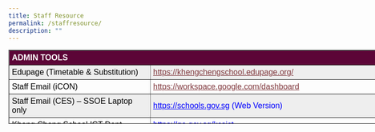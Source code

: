 ```yaml
---
title: Staff Resource
permalink: /staffresource/
description: ""
---
```

<table border="1" cellpadding="1" style="box-sizing: border-box; color: rgb(0, 0, 0); font-family: Signika, Arial, sans-serif; font-size: 16px; font-style: normal; font-variant-ligatures: normal; font-variant-caps: normal; font-weight: 400; letter-spacing: normal; orphans: 2; text-align: start; text-transform: none; white-space: normal; widows: 2; word-spacing: 0px; -webkit-text-stroke-width: 0px; text-decoration-thickness: initial; text-decoration-style: initial; text-decoration-color: initial; height: 148px; width: 744.052px;"><tbody style="box-sizing: border-box;"><tr style="box-sizing: border-box; height: 24px; background-color: rgb(92, 5, 55);"><td colspan="2" style="box-sizing: border-box; padding: 5px; width: 735.052px; height: 24px;"><span style="box-sizing: border-box; font-size: 12pt; color: rgb(255, 255, 255); font-family: arial, helvetica, sans-serif;"><strong style="box-sizing: border-box; font-weight: bolder;">ADMIN TOOLS</strong></span></td></tr><tr style="box-sizing: border-box; background: rgb(238, 238, 238); height: 24px;"><td style="box-sizing: border-box; padding: 5px; width: 282px; height: 24px;"><span style="box-sizing: border-box; font-family: arial, helvetica, sans-serif; font-size: 12pt;">Edupage (Timetable &amp; Substitution)</span></td><td style="box-sizing: border-box; padding: 5px; width: 453.052px; height: 24px;"><span style="box-sizing: border-box; font-family: arial, helvetica, sans-serif; font-size: 12pt;"><a href="https://khengchengschool.edupage.org/" style="box-sizing: border-box; background-color: transparent; cursor: pointer; transition: all 0.25s ease-in-out 0s; color: rgb(128, 56, 61);">https://khengchengschool.edupage.org/</a></span></td></tr><tr style="box-sizing: border-box; height: 24px;"><td style="box-sizing: border-box; padding: 5px; width: 282px; height: 24px;"><span style="box-sizing: border-box; font-family: arial, helvetica, sans-serif; font-size: 12pt;">Staff Email (iCON)</span></td><td style="box-sizing: border-box; padding: 5px; width: 453.052px; height: 24px;"><span style="box-sizing: border-box; font-family: arial, helvetica, sans-serif; font-size: 12pt;"><a href="https://workspace.google.com/dashboard" target="_blank" rel="noopener noreferrer" style="box-sizing: border-box; background-color: transparent; cursor: pointer; transition: all 0.25s ease-in-out 0s; color: rgb(128, 56, 61);">https://workspace.google.com/dashboard</a></span></td></tr><tr style="box-sizing: border-box; background: rgb(238, 238, 238); height: 24px;"><td style="box-sizing: border-box; padding: 5px; width: 282px; height: 24px;"><span style="box-sizing: border-box; font-family: arial, helvetica, sans-serif; font-size: 12pt;">Staff Email (CES) – SSOE Laptop only</span></td><td style="box-sizing: border-box; padding: 5px; width: 453.052px; height: 24px;"><span style="box-sizing: border-box; font-family: arial, helvetica, sans-serif; font-size: 12pt;"><a href="https://schools.gov.sg/" target="_blank" rel="noopener noreferrer" style="box-sizing: border-box; background-color: transparent; cursor: pointer; transition: all 0.25s ease-in-out 0s; color: rgb(0, 0, 255);">https://schools.gov.sg</a><span style="box-sizing: border-box; color: rgb(0, 0, 255);">&nbsp;(Web Version)</span></span></td></tr><tr style="box-sizing: border-box; height: 24px;"><td style="box-sizing: border-box; padding: 5px; width: 282px; height: 24px;"><span style="box-sizing: border-box; font-family: arial, helvetica, sans-serif; font-size: 12pt;">Kheng Cheng School ICT Dept</span></td><td style="box-sizing: border-box; padding: 5px; width: 453.052px; height: 24px;"><span style="box-sizing: border-box; font-family: arial, helvetica, sans-serif; font-size: 12pt;"><a href="https://go.gov.sg/kcsict" style="box-sizing: border-box; background-color: transparent; cursor: pointer; transition: all 0.25s ease-in-out 0s; color: rgb(128, 56, 61);"><span style="box-sizing: border-box; color: rgb(0, 0, 255);">https://go.gov.sg/kcsict</span></a></span></td></tr><tr style="box-sizing: border-box; background: rgb(238, 238, 238); height: 24px;"><td style="box-sizing: border-box; padding: 5px; width: 282px; height: 24px;"><span style="box-sizing: border-box; font-family: arial, helvetica, sans-serif; font-size: 12pt;">Addition of Event/Activity into KCS Calendar</span></td><td style="box-sizing: border-box; padding: 5px; width: 453.052px; height: 24px;"><span style="box-sizing: border-box; font-family: arial, helvetica, sans-serif; font-size: 12pt;"><a href="https://go.gov.sg/kcs-calendar" target="_blank" rel="noopener" style="box-sizing: border-box; background-color: transparent; cursor: pointer; transition: all 0.25s ease-in-out 0s; color: rgb(128, 56, 61);">https://go.gov.sg/kcs-calendar</a></span></td></tr><tr style="box-sizing: border-box; height: 24px;"><td style="box-sizing: border-box; padding: 5px; width: 282px; height: 24px;"><span style="box-sizing: border-box; font-family: arial, helvetica, sans-serif; font-size: 12pt;">KCS Design Request Form</span></td><td style="box-sizing: border-box; padding: 5px; width: 453.052px; height: 24px;"><span style="box-sizing: border-box; font-family: arial, helvetica, sans-serif; font-size: 12pt;"><a href="https://tinyurl.com/KCSDesignrequestform" target="_blank" rel="noopener noreferrer" style="box-sizing: border-box; background-color: transparent; cursor: pointer; transition: all 0.25s ease-in-out 0s; color: rgb(128, 56, 61);"><span style="box-sizing: border-box; color: rgb(0, 0, 255);">https://tinyurl.com/KCSDesignrequestform</span></a></span></td></tr><tr style="box-sizing: border-box; background: rgb(238, 238, 238); height: 24px;"><td style="box-sizing: border-box; padding: 5px; width: 282px; height: 24px;"><span style="box-sizing: border-box; font-family: arial, helvetica, sans-serif; font-size: 12pt;">RBS (ICT Equipment Booking &amp;<br style="box-sizing: border-box;">Room Booking System)</span></td><td style="box-sizing: border-box; padding: 5px; width: 453.052px; height: 24px;"><span style="box-sizing: border-box; font-family: arial, helvetica, sans-serif; font-size: 12pt;"><a href="https://go.gov.sg/kcsrbs" target="_blank" rel="noopener noreferrer" style="box-sizing: border-box; background-color: transparent; cursor: pointer; transition: all 0.25s ease-in-out 0s; color: rgb(128, 56, 61);">https://go.gov.sg/kcsrbs</a></span></td></tr><tr style="box-sizing: border-box; height: 24px;"><td style="box-sizing: border-box; padding: 5px; width: 282px; height: 24px;"><span style="box-sizing: border-box; font-family: arial, helvetica, sans-serif; font-size: 12pt;">Accident Report</span></td><td style="box-sizing: border-box; padding: 5px; width: 453.052px; height: 24px;"><span style="box-sizing: border-box; font-family: arial, helvetica, sans-serif; font-size: 12pt;"><a href="http://bit.ly/KCSAccidentReport" target="_blank" rel="noopener noreferrer" style="box-sizing: border-box; background-color: transparent; cursor: pointer; transition: all 0.25s ease-in-out 0s; color: rgb(128, 56, 61);">http://bit.ly/KCSAccidentReport</a></span></td></tr><tr style="box-sizing: border-box; background: rgb(238, 238, 238); height: 24px;"><td style="box-sizing: border-box; padding: 5px; width: 282px; height: 24px;"><span style="box-sizing: border-box; font-family: arial, helvetica, sans-serif; font-size: 12pt;">Building &amp; Estate Fault Reporting</span></td><td style="box-sizing: border-box; padding: 5px; width: 453.052px; height: 24px;"><span style="box-sizing: border-box; font-family: arial, helvetica, sans-serif; color: rgb(0, 0, 255); font-size: 12pt;"><a href="https://go.gov.sg/buildingdefect" target="_blank" rel="noopener noreferrer" style="box-sizing: border-box; background-color: transparent; cursor: pointer; transition: all 0.25s ease-in-out 0s; color: rgb(0, 0, 255);">https://go.gov.sg/buildingdefect</a></span></td></tr><tr style="box-sizing: border-box; height: 24px;"><td style="box-sizing: border-box; padding: 5px; width: 282px; height: 24px;"><span style="box-sizing: border-box; font-family: arial, helvetica, sans-serif; font-size: 12pt;">MOE Intranet</span></td><td style="box-sizing: border-box; padding: 5px; width: 453.052px; height: 24px;"><span style="box-sizing: border-box; font-family: arial, helvetica, sans-serif; font-size: 12pt;"><a href="https://intranet.moe.gov.sg/" target="_blank" rel="noopener noreferrer" style="box-sizing: border-box; background-color: transparent; cursor: pointer; transition: all 0.25s ease-in-out 0s; color: rgb(128, 56, 61);"><span style="box-sizing: border-box; color: rgb(0, 0, 255);">https://intranet.moe.gov.sg/</span></a></span></td></tr><tr style="box-sizing: border-box; background: rgb(238, 238, 238); height: 24px;"><td style="box-sizing: border-box; padding: 5px; width: 282px; height: 24px;"><span style="box-sizing: border-box; font-family: arial, helvetica, sans-serif; font-size: 12pt;">OPAL2.0</span></td><td style="box-sizing: border-box; padding: 5px; width: 453.052px; height: 24px;"><span style="box-sizing: border-box; font-family: arial, helvetica, sans-serif; font-size: 12pt;"><a href="https://opal2.moe.edu.sg/" target="_blank" rel="noopener noreferrer" style="box-sizing: border-box; background-color: transparent; cursor: pointer; transition: all 0.25s ease-in-out 0s; color: rgb(128, 56, 61);">https://opal2.moe.edu.sg/</a></span></td></tr><tr style="box-sizing: border-box; height: 24px;"><td style="box-sizing: border-box; padding: 5px; width: 282px; height: 24px;"><span style="box-sizing: border-box; font-family: arial, helvetica, sans-serif; font-size: 12pt;">Parents Gateway</span></td><td style="box-sizing: border-box; padding: 5px; width: 453.052px; height: 24px;"><span style="box-sizing: border-box; font-family: arial, helvetica, sans-serif; font-size: 12pt;"><a href="https://pg.moe.edu.sg/" style="box-sizing: border-box; background-color: transparent; cursor: pointer; transition: all 0.25s ease-in-out 0s; color: rgb(128, 56, 61);"><span style="box-sizing: border-box; color: rgb(0, 0, 255);">https://pg.moe.edu.sg/</span></a></span></td></tr><tr style="box-sizing: border-box; background: rgb(238, 238, 238); height: 24px;"><td style="box-sizing: border-box; padding: 5px; width: 282px; height: 24px;"><span style="box-sizing: border-box; font-family: arial, helvetica, sans-serif; font-size: 12pt;">iExams</span></td><td style="box-sizing: border-box; padding: 5px; width: 453.052px; height: 24px;"><span style="box-sizing: border-box; font-family: arial, helvetica, sans-serif; font-size: 12pt;"><a href="https://iexams.seab.gov.sg/" style="box-sizing: border-box; background-color: transparent; cursor: pointer; transition: all 0.25s ease-in-out 0s; color: rgb(128, 56, 61);"><span style="box-sizing: border-box; color: rgb(0, 0, 255);">https://iexams.seab.gov.sg/</span></a></span></td></tr><tr style="box-sizing: border-box; height: 24px;"><td style="box-sizing: border-box; padding: 5px; width: 282px; height: 24px;"><span style="box-sizing: border-box; font-family: arial, helvetica, sans-serif; font-size: 12pt;">School Cockpit Homepage (Use Chrome/ Edge)</span></td><td style="box-sizing: border-box; padding: 5px; width: 453.052px; height: 24px;"><span style="box-sizing: border-box; font-family: arial, helvetica, sans-serif; font-size: 12pt;"><a href="https://schoolcockpit.moe.gov.sg/" style="box-sizing: border-box; background-color: transparent; cursor: pointer; transition: all 0.25s ease-in-out 0s; color: rgb(128, 56, 61);">https://schoolcockpit.moe.gov.sg</a></span></td></tr><tr style="box-sizing: border-box; background: rgb(238, 238, 238); height: 24px;"><td style="box-sizing: border-box; padding: 5px; width: 282px; height: 24px;"><span style="box-sizing: border-box; font-family: arial, helvetica, sans-serif; font-size: 12pt;">School Cockpit (Academic) (Use Chrome/ Edge)</span></td><td style="box-sizing: border-box; padding: 5px; width: 453.052px; height: 24px;"><span style="box-sizing: border-box; font-family: arial, helvetica, sans-serif; font-size: 12pt;"><a href="https://schoolcockpit.moe.gov.sg/academic" style="box-sizing: border-box; background-color: transparent; cursor: pointer; transition: all 0.25s ease-in-out 0s; color: rgb(128, 56, 61);">https://schoolcockpit.moe.gov.sg/academic</a></span></td></tr><tr style="box-sizing: border-box; height: 24px;"><td style="box-sizing: border-box; padding: 5px; width: 282px; height: 24px;"><span style="box-sizing: border-box; font-family: arial, helvetica, sans-serif; font-size: 12pt;">SC Mobile</span></td><td style="box-sizing: border-box; padding: 5px; width: 453.052px; height: 24px;"><span style="box-sizing: border-box; font-family: arial, helvetica, sans-serif; font-size: 12pt;"><a href="https://scmobile.moe.edu.sg/login" style="box-sizing: border-box; background-color: transparent; cursor: pointer; transition: all 0.25s ease-in-out 0s; color: rgb(128, 56, 61);"><span style="box-sizing: border-box; color: rgb(0, 0, 255);">https://scmobile.moe.edu.sg/login</span></a></span></td></tr><tr style="box-sizing: border-box; background: rgb(238, 238, 238); height: 23px;"><td style="box-sizing: border-box; padding: 5px; width: 282px; height: 23px;"><span style="box-sizing: border-box; font-family: arial, helvetica, sans-serif; font-size: 12pt;">SEMNET</span></td><td style="box-sizing: border-box; padding: 5px; width: 453.052px; height: 23px;"><span style="box-sizing: border-box; font-family: arial, helvetica, sans-serif; font-size: 12pt;"><a href="https://semss2.moe.gov.sg/Login/" target="_blank" rel="noopener noreferrer" style="box-sizing: border-box; background-color: transparent; cursor: pointer; transition: all 0.25s ease-in-out 0s; color: rgb(128, 56, 61);"><span style="box-sizing: border-box; color: rgb(0, 0, 255);">https://semss2.moe.gov.sg/Login/</span></a></span></td></tr><tr style="box-sizing: border-box; height: 24px;"><td style="box-sizing: border-box; padding: 5px; width: 282px; height: 24px;"><span style="box-sizing: border-box; font-family: arial, helvetica, sans-serif; font-size: 12pt;">HRP</span></td><td style="box-sizing: border-box; padding: 5px; width: 453.052px; height: 24px;"><span style="box-sizing: border-box; font-family: arial, helvetica, sans-serif; font-size: 12pt;"><a href="https://www.hrp.gov.sg/" style="box-sizing: border-box; background-color: transparent; cursor: pointer; transition: all 0.25s ease-in-out 0s; color: rgb(128, 56, 61);">https://www.hrp.gov.sg/</a></span></td></tr><tr style="box-sizing: border-box; background: rgb(238, 238, 238); height: 24px;"><td style="box-sizing: border-box; padding: 5px; width: 282px; height: 24px;"><span style="box-sizing: border-box; font-family: arial, helvetica, sans-serif; font-size: 12pt;">Form SG</span></td><td style="box-sizing: border-box; padding: 5px; width: 453.052px; height: 24px;"><span style="box-sizing: border-box; font-family: arial, helvetica, sans-serif; font-size: 12pt;"><a href="https://form.gov.sg/#!/" style="box-sizing: border-box; background-color: transparent; cursor: pointer; transition: all 0.25s ease-in-out 0s; color: rgb(128, 56, 61);">https://form.gov.sg</a></span></td></tr><tr style="box-sizing: border-box; height: 24px;"><td style="box-sizing: border-box; padding: 5px; width: 282px; height: 24px;"><span style="box-sizing: border-box; font-family: arial, helvetica, sans-serif; font-size: 12pt;">KCS SEN Resource</span></td><td style="box-sizing: border-box; padding: 5px; width: 453.052px; height: 24px;"><span style="box-sizing: border-box; font-family: arial, helvetica, sans-serif; font-size: 12pt;"><a href="https://go.gov.sg/kcssenresource" target="_blank" rel="noopener noreferrer" style="box-sizing: border-box; background-color: transparent; cursor: pointer; transition: all 0.25s ease-in-out 0s; color: rgb(128, 56, 61);">https://go.gov.sg/kcssenresource</a></span></td></tr><tr style="box-sizing: border-box; background: rgb(238, 238, 238); height: 24px;"><td style="box-sizing: border-box; padding: 5px; width: 282px; height: 24px;"><span style="box-sizing: border-box; font-family: arial, helvetica, sans-serif; font-size: 12pt;">KCS Memo (Tracking number)</span></td><td style="box-sizing: border-box; padding: 5px; width: 453.052px; height: 24px;"><span style="box-sizing: border-box; font-family: arial, helvetica, sans-serif; font-size: 12pt;"><a href="https://go.gov.sg/kcs-2023-memo" target="_blank" rel="noopener" style="box-sizing: border-box; background-color: transparent; cursor: pointer; transition: all 0.25s ease-in-out 0s; color: rgb(128, 56, 61);">https://go.gov.sg/kcs-2023-memo</a></span></td></tr><tr style="box-sizing: border-box; background-color: rgb(92, 5, 55); height: 27px;"><td colspan="2" style="box-sizing: border-box; padding: 5px; width: 735.052px; height: 27px;"><span style="box-sizing: border-box; font-family: arial, helvetica, sans-serif; font-size: 12pt; color: rgb(255, 255, 255);"><strong style="box-sizing: border-box; font-weight: bolder;">EDUCATIONAL TOOLS</strong></span></td></tr><tr style="box-sizing: border-box; background: rgb(238, 238, 238); height: 24px;"><td style="box-sizing: border-box; padding: 5px; width: 282px; height: 24px;"><span style="box-sizing: border-box; font-family: arial, helvetica, sans-serif; font-size: 12pt;">Student Learning Space</span></td><td style="box-sizing: border-box; padding: 5px; width: 453.052px; height: 24px;"><span style="box-sizing: border-box; font-family: arial, helvetica, sans-serif; font-size: 12pt;"><a href="https://vle.learning.moe.edu.sg/" target="_blank" rel="noopener noreferrer" style="box-sizing: border-box; background-color: transparent; cursor: pointer; transition: all 0.25s ease-in-out 0s; color: rgb(128, 56, 61);"><span style="box-sizing: border-box; color: rgb(255, 0, 0);"><span style="box-sizing: border-box; color: rgb(0, 0, 255);">https://vle.learning.moe.edu.sg</span></span></a></span></td></tr><tr style="box-sizing: border-box; height: 24px;"><td style="box-sizing: border-box; padding: 5px; width: 282px; height: 24px;"><span style="box-sizing: border-box; font-family: arial, helvetica, sans-serif; font-size: 12pt;">McEduhub (MCOnline)</span></td><td style="box-sizing: border-box; padding: 5px; width: 453.052px; height: 24px;"><span style="box-sizing: border-box; font-family: arial, helvetica, sans-serif; font-size: 12pt;"><a href="https://www.mconline.sg/" target="_blank" rel="noopener noreferrer" style="box-sizing: border-box; background-color: transparent; cursor: pointer; transition: all 0.25s ease-in-out 0s; color: rgb(128, 56, 61);"><span style="box-sizing: border-box; color: rgb(0, 0, 255);">https://www.mconline.sg</span></a></span></td></tr><tr style="box-sizing: border-box; background: rgb(238, 238, 238); height: 24px;"><td style="box-sizing: border-box; padding: 5px; width: 282px; height: 24px;"><span style="box-sizing: border-box; font-family: arial, helvetica, sans-serif; font-size: 12pt;">Koobits</span></td><td style="box-sizing: border-box; padding: 5px; width: 453.052px; height: 24px;"><span style="box-sizing: border-box; font-family: arial, helvetica, sans-serif; font-size: 12pt;"><a href="http://www.koobits.com/" style="box-sizing: border-box; background-color: transparent; cursor: pointer; transition: all 0.25s ease-in-out 0s; color: rgb(128, 56, 61);">http://www.koobits.com</a></span></td></tr><tr style="box-sizing: border-box; height: 24px;"><td style="box-sizing: border-box; padding: 5px; width: 282px; height: 24px;"><span style="box-sizing: border-box; font-family: arial, helvetica, sans-serif; font-size: 12pt;">Ezhishi</span></td><td style="box-sizing: border-box; padding: 5px; width: 453.052px; height: 24px;"><span style="box-sizing: border-box; font-family: arial, helvetica, sans-serif; font-size: 12pt;"><a href="http://www.ezhishi.net/" target="_blank" rel="noopener noreferrer" style="box-sizing: border-box; background-color: transparent; cursor: pointer; transition: all 0.25s ease-in-out 0s; color: rgb(128, 56, 61);"><span style="box-sizing: border-box; color: rgb(0, 0, 255);">http://www.ezhishi.net</span></a></span></td></tr><tr style="box-sizing: border-box; background: rgb(238, 238, 238); height: 24px;"><td style="box-sizing: border-box; padding: 5px; width: 282px; height: 24px;"><span style="box-sizing: border-box; font-family: arial, helvetica, sans-serif; font-size: 12pt;">Padlet</span></td><td style="box-sizing: border-box; padding: 5px; width: 453.052px; height: 24px;"><span style="box-sizing: border-box; font-family: arial, helvetica, sans-serif; font-size: 12pt;"><a href="https://kcs.padlet.com/" target="_blank" rel="noopener noreferrer" style="box-sizing: border-box; background-color: transparent; cursor: pointer; transition: all 0.25s ease-in-out 0s; color: rgb(128, 56, 61);"><span style="box-sizing: border-box; color: rgb(0, 0, 255);">kcs.padlet.org</span></a></span></td></tr><tr style="box-sizing: border-box; height: 24px;"><td style="box-sizing: border-box; padding: 5px; width: 282px; height: 24px;"><span style="box-sizing: border-box; font-family: arial, helvetica, sans-serif; font-size: 12pt;">Moo-O</span></td><td style="box-sizing: border-box; padding: 5px; width: 453.052px; height: 24px;"><span style="box-sizing: border-box; font-family: arial, helvetica, sans-serif; font-size: 12pt;"><a href="http://www.plus.moo-o.com/accounts/login" style="box-sizing: border-box; background-color: transparent; cursor: pointer; transition: all 0.25s ease-in-out 0s; color: rgb(128, 56, 61);">http://www.plus.moo-o.com/accounts/login</a></span></td></tr><tr style="box-sizing: border-box; background: rgb(92, 5, 55); height: 27px;"><td colspan="2" style="box-sizing: border-box; padding: 5px; width: 735.052px; height: 27px;"><span style="box-sizing: border-box; font-family: arial, helvetica, sans-serif; font-size: 12pt; color: rgb(255, 255, 255);"><strong style="box-sizing: border-box; font-weight: bolder;">SSOE2</strong></span></td></tr><tr style="box-sizing: border-box; height: 49px;"><td style="box-sizing: border-box; padding: 5px; width: 282px; height: 49px;"><span style="box-sizing: border-box; font-family: arial, helvetica, sans-serif; font-size: 12pt;">SSOE 2 Service Portal</span><br style="box-sizing: border-box;"><span style="box-sizing: border-box; font-family: arial, helvetica, sans-serif; font-size: 12pt;">(Submit Incident)</span></td><td style="box-sizing: border-box; padding: 5px; width: 453.052px; height: 49px;"><span style="box-sizing: border-box; font-family: arial, helvetica, sans-serif; font-size: 12pt;"><a href="https://ssoe2.moe.edu.sg/" target="_blank" rel="noopener noreferrer" style="box-sizing: border-box; background-color: transparent; cursor: pointer; transition: all 0.25s ease-in-out 0s; color: rgb(128, 56, 61);">https://ssoe2.moe.edu.sg</a></span></td></tr><tr style="box-sizing: border-box; background: rgb(238, 238, 238); height: 24px;"><td style="box-sizing: border-box; padding: 5px; width: 282px; height: 24px;"><span style="box-sizing: border-box; font-family: arial, helvetica, sans-serif; font-size: 12pt;">SSOE 2 MIMS (for staff)</span></td><td style="box-sizing: border-box; padding: 5px; width: 453.052px; height: 24px;"><span style="box-sizing: border-box; font-family: arial, helvetica, sans-serif; font-size: 12pt;"><a href="https://portal.mims.moe.gov.sg/" style="box-sizing: border-box; background-color: transparent; cursor: pointer; transition: all 0.25s ease-in-out 0s; color: rgb(128, 56, 61);">https://portal.mims.moe.gov.sg/</a></span></td></tr></tbody></table>
